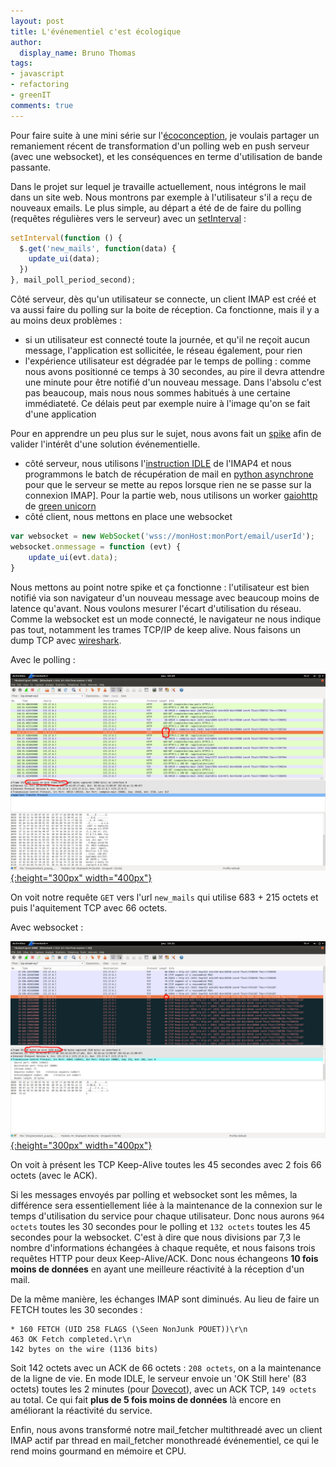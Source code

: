 ```yaml
---
layout: post
title: L'événementiel c'est écologique
author:
  display_name: Bruno Thomas
tags:
- javascript
- refactoring
- greenIT
comments: true
---
```


Pour faire suite à une mini série sur l'[écoconception](https://www.greenit.fr/categorie/logiciels/), je voulais partager un remaniement récent de transformation d'un polling web en push serveur (avec une websocket), et les conséquences en terme d'utilisation de bande passante.

Dans le projet sur lequel je travaille actuellement, nous intégrons le mail dans un site web. Nous montrons par exemple à l'utilisateur s'il a reçu de nouveaux emails. Le plus simple, au départ a été de de faire du polling (requêtes régulières vers le serveur) avec un [setInterval](http://www.w3schools.com/jsref/met_win_setinterval.asp) :

````javascript
setInterval(function () {
  $.get('new_mails', function(data) {
    update_ui(data);
  })
}, mail_poll_period_second);

````

Côté serveur, dès qu'un utilisateur se connecte, un client IMAP est créé et va aussi faire du polling sur la boite de réception. Ca fonctionne, mais il y a au moins deux problèmes :

- si un utilisateur est connecté toute la journée, et qu'il ne reçoit aucun message, l'application est sollicitée, le réseau également, pour rien
- l'expérience utilisateur est dégradée par le temps de polling : comme nous avons positionné ce temps à 30 secondes, au pire il devra attendre une minute pour être notifié d'un nouveau message. Dans l'absolu c'est pas beaucoup, mais nous nous sommes habitués à une certaine immédiateté. Ce délais peut par exemple nuire à l'image qu'on se fait d'une application

Pour en apprendre un peu plus sur le sujet, nous avons fait un [spike](http://www.extremeprogramming.org/rules/spike.html) afin de valider l'intérêt d'une solution événementielle.

- côté serveur, nous utilisons l'[instruction IDLE](https://tools.ietf.org/html/rfc2177) de l'IMAP4 et nous programmons le batch de récupération de mail en [python asynchrone](https://docs.python.org/3/library/asyncio.html) pour que le serveur se mette au repos lorsque rien ne se passe sur la connexion IMAP]. Pour la partie web, nous utilisons un worker [gaiohttp](http://docs.gunicorn.org/en/stable/design.html#asyncio-workers) de [green unicorn](http://gunicorn.org/)
- côté client, nous mettons en place une websocket

````javascript
var websocket = new WebSocket('wss://monHost:monPort/email/userId');
websocket.onmessage = function (evt) {
    update_ui(evt.data);
}
````

Nous mettons au point notre spike et ça fonctionne : l'utilisateur est bien notifié via son navigateur d'un nouveau message avec beaucoup moins de latence qu'avant. Nous voulons mesurer l'écart d'utilisation du réseau. Comme la websocket est un mode connecté, le navigateur ne nous indique pas tout, notamment les trames TCP/IP de keep alive. Nous faisons un dump TCP avec [wireshark](https://www.wireshark.org/).

Avec le polling :

[![Wireshark polling](/images/migration_polling_websocket/wireshark_polling.png){:height="300px" width="400px"}](/images/migration_polling_websocket/wireshark_polling.png)

On voit notre requête `GET` vers l'url `new_mails` qui utilise 683 + 215 octets et puis l'aquitement TCP avec 66 octets.

Avec websocket :

[![Wireshark websocket](/images/migration_polling_websocket/wireshark_websocket.png){:height="300px" width="400px"}](/images/migration_polling_websocket/wireshark_websocket.png)

On voit à présent les TCP Keep-Alive toutes les 45 secondes avec 2 fois 66 octets (avec le ACK).

Si les messages envoyés par polling et websocket sont les mêmes, la différence sera essentiellement liée à la maintenance de la connexion sur le temps d'utilisation du service pour chaque utilisateur. Donc nous aurons `964 octets` toutes les 30 secondes pour le polling et `132 octets` toutes les 45 secondes pour la websocket. C'est à dire que nous divisions par 7,3 le nombre d'informations échangées à chaque requête, et nous faisons trois requêtes HTTP pour deux Keep-Alive/ACK. Donc nous échangeons **10 fois moins de données** en ayant une meilleure réactivité à la réception d'un mail.

De la même manière, les échanges IMAP sont diminués. Au lieu de faire un FETCH toutes les 30 secondes :

````
* 160 FETCH (UID 258 FLAGS (\Seen NonJunk POUET))\r\n
463 OK Fetch completed.\r\n
142 bytes on the wire (1136 bits)
````

Soit 142 octets avec un ACK de 66 octets : `208 octets`, on a la maintenance de la ligne de vie. En mode IDLE, le serveur envoie un 'OK Still here' (83 octets) toutes les 2 minutes (pour [Dovecot](http://dovecot.org/)), avec un ACK TCP, `149 octets` au total. Ce qui fait **plus de 5 fois moins de données** là encore en améliorant la réactivité du service.

Enfin, nous avons transformé notre mail_fetcher multithreadé avec un client IMAP actif par thread en mail_fetcher monothreadé événementiel, ce qui le rend moins gourmand en mémoire et CPU.
